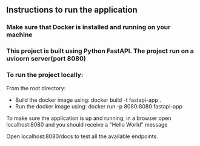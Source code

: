 ## Instructions to run the application

### Make sure that Docker is installed and running on your machine

### This project is built using Python FastAPI. The project run on a uvicorn server(port 8080)

### To run the project locally:

From the root directory:
- Build the docker image using: docker build -t fastapi-app .
- Run the docker image using: docker run -p 8080:8080 fastapi-app

To make sure the application is up and running, in a browser open localhost:8080 and you should receive a "Hello World" message

Open localhost:8080/docs to test all the available endpoints.
